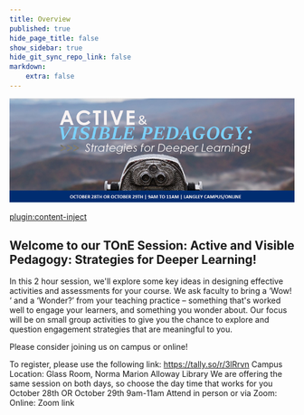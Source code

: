 ```yaml
---
title: Overview
published: true
hide_page_title: false
show_sidebar: true
hide_git_sync_repo_link: false
markdown:
    extra: false
---
```


![](ActiveandVisibleLearning_Oct.jpg)

[plugin:content-inject](_important-reminders)

## Welcome to our TOnE Session: Active and Visible Pedagogy: Strategies for Deeper Learning!

In this 2 hour session, we'll explore some key ideas in designing effective activities and assessments for your course.  We ask faculty to bring a ‘Wow! ‘ and a ‘Wonder?’  from your teaching practice – something that's worked well to engage your learners, and something you wonder about.  Our focus will be on small group activities to give you the chance to explore and question engagement strategies that are meaningful to you.

Please consider joining us on campus or online!

To register, please use the following link: https://tally.so/r/3lRrvn
Campus Location: Glass Room, Norma Marion Alloway Library
We are offering the same session on both days, so choose the day time that works for you October 28th OR October 29th  9am-11am
Attend in person or via Zoom:
Online: Zoom link
